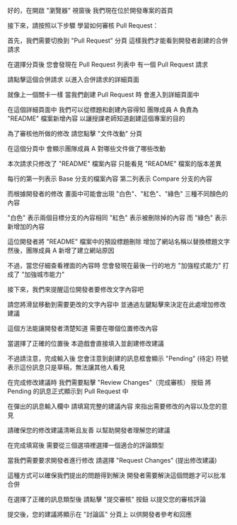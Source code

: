 好的，在開啟 "瀏覽器" 視窗後
我們現在位於開發專案的首頁

接下來，請按照以下步驟
學習如何審核 Pull Request：

首先，我們需要切換到 "Pull Request" 分頁
這樣我們才能看到開發者創建的合併請求

在選擇分頁後
您會發現在 Pull Request 列表中
有一個 Pull Request 請求

請點擊這個合併請求
以進入合併請求的詳細頁面

就像上一個關卡一樣
當我們創建 Pull Request 時
會進入到詳細頁面中

在這個詳細頁面中
我們可以從標題和創建內容得知
團隊成員 A 負責為 "README" 檔案新增內容
以讓授課老師知道創建這個專案的目的

為了審核他所做的修改
請您點擊 "文件改動" 分頁

在這個分頁中
會顯示團隊成員 A 對哪些文件做了哪些改動

本次請求只修改了 "README" 檔案內容
只能看見 "README" 檔案的版本差異

每行的第一列表示 Base 分支的檔案內容
第二列表示 Compare 分支的內容

而根據開發者的修改
畫面中可能會出現 "白色"、"紅色"、"綠色"
三種不同顏色的內容

"白色" 表示兩個目標分支的內容相同
"紅色" 表示被刪除掉的內容
而 "綠色" 表示新增加的內容

這位開發者將 "README" 檔案中的預設標題刪除
增加了網站名稱以替換標題文字
然後，團隊成員 A 新增了建立網站原因

不過，當您仔細查看裡面的內容時
您會發現在最後一行的地方
"加強程式能力" 打成了 "加強城市能力"

接下來，我們來提醒這位開發者要修改文字內容吧

請您將滑鼠移動到需要更改的文字內容中
並通過左鍵點擊來決定在此處增加修改建議

這個方法能讓開發者清楚知道
需要在哪個位置修改內容

當選擇了正確的位置後
本遊戲會直接填入並創建修改建議

不過請注意，完成輸入後
您會注意到創建的訊息框會顯示 "Pending" (待定) 符號
表示這份訊息只是草稿，無法讓其他人看見

在完成修改建議時
我們需要點擊 "Review Changes"（完成審核） 按鈕
將 Pending 的訊息正式顯示到 Pull Request 中

在彈出的訊息輸入欄中
請填寫完整的建議內容
來指出需要修改的內容以及您的意見

請確保您的修改建議清晰且友善
以幫助開發者理解您的建議

在完成填寫後
需要從三個選項裡選擇一個適合的評論類型

當我們需要要求開發者進行修改
請選擇 "Request Changes" (提出修改建議)

這種方式可以確保我們提出的問題得到解決
開發者需要解決這個問題才可以批准合併

在選擇了正確的訊息類型後
請點擊 "提交審核" 按鈕
以提交您的審核評論

提交後，您的建議將顯示在 "討論區" 分頁上
以供開發者參考和回應